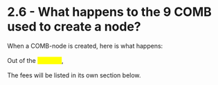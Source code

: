 # 2.6 - What happens to the 9 COMB used to create a node?

When a COMB-node is created, here is what happens: \
\
Out of the <mark style="color:yellow;">**9 COMB**</mark>, \
\
The fees will be listed in its own section below.

